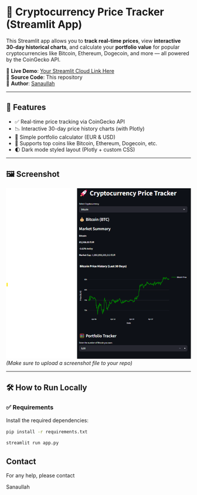 # 🚀 Cryptocurrency Price Tracker (Streamlit App)

This Streamlit app allows you to **track real-time prices**, view **interactive 30-day historical charts**, and calculate your **portfolio value** for popular cryptocurrencies like Bitcoin, Ethereum, Dogecoin, and more — all powered by the CoinGecko API.

🔗 **Live Demo**: [Your Streamlit Cloud Link Here](https://cryptotrac.streamlit.app/)  
📁 **Source Code**: This repository  
📸 **Author**: [Sanaullah](https://github.com/Rao-Sanaullah)

---

## 🧩 Features

- ✅ Real-time price tracking via CoinGecko API
- 📉 Interactive 30-day price history charts (with Plotly)
- 💼 Simple portfolio calculator (EUR & USD)
- 🐶 Supports top coins like Bitcoin, Ethereum, Dogecoin, etc.
- 🌓 Dark mode styled layout (Plotly + custom CSS)

---

## 🖼️ Screenshot

![App Screenshot](screenshot.png)  
*(Make sure to upload a screenshot file to your repo)*

---

## 🛠️ How to Run Locally

### ✅ Requirements

Install the required dependencies:

```bash
pip install -r requirements.txt
```

```bash
streamlit run app.py
```

## Contact
For any help, please contact

Sanaullah

